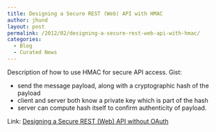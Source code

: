 ```yaml
---
title: Designing a Secure REST (Web) API with HMAC
author: jhund
layout: post
permalink: /2012/02/designing-a-secure-rest-web-api-with-hmac/
categories:
  - Blog
  - Curated News
---
```

Description of how to use HMAC for secure API access. Gist:

  * send the message payload, along with a cryptographic hash of the payload
  * client and server both know a private key which is part of the hash
  * server can compute hash itself to confirm authenticity of payload.

Link: [Designing a Secure REST (Web) API without OAuth][1]

 [1]: http://bit.ly/xg1itB